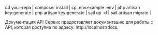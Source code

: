 cd your-repo |
composer install |
cp .env.example .env |
php artisan key:generate |
php artisan key:generate |
sail up -d  |
sail artisan migrate |

Документация API
Сервис предоставляет документацию для работы с API, которая доступна по адресу: http://localhost/docs.